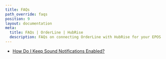 ```yaml
---
title: FAQs
path_override: faqs
position: 9
layout: documentation
meta:
  title: FAQs | OrderLine | HubRise
  description: FAQs on connecting OrderLine with HubRise for your EPOS to work with other apps as a cohesive whole. Connect apps and synchronise your data.
---
```


- [How Do I Keep Sound Notifications Enabled?](/apps/orderline/faqs/keep-sound-notifications-enabled/)
